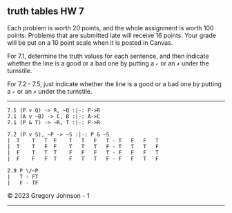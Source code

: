 ## truth tables HW 7

Each problem is worth 20 points, and the whole assignment is worth 100 points. Problems that are submitted late will receive 16 points. Your grade will be put on a 10 point scale when it is posted in Canvas.

For 7.1, determine the truth values for each sentence, and then indicate whether the line is a good or a bad one by putting a `✓` or an `✗` under the turnstile. 

For 7.2 - 7.5, just indicate whether the line is a good or a bad one by putting a `✓` or an `✗` under the turnstile.

---


~~~{.TruthTable .Validity system="magnusSL" options="turnstilemark nocounterexample nodash autoAtoms" points="20" late-credit="16"}
7.1 (P v Q) -> R, ~Q :|-: P->R
7.1 (A v ~B) -> C, B :|-: A->C
7.1 (P & T) -> ~R, T :|-: P->R
~~~

~~~{.TruthTable .Validity system="magnusSL" options="turnstilemark nocounterexample nodash strictGivens" points="20" late-credit="16"}
7.2 (P v S), ~P -> ~S :|-: P & ~S
|  T	T	T  F	T	T	F	T - T	F	F	T	
|  T	T	F  F	T	T	T	F - T	T	T	F	
|  F	T	T  T	F	F	F	T - F	F	F	T	
|  F	F	F  T	F	T	T	F - F	F	T	F
~~~

~~~{.TruthTable .Simple}
2.9 P \/~P
|   T - FT
|   F - TF
~~~

&copy; 2023 Gregory Johnson - 1

---
